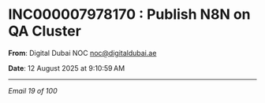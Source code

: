 # INC000007978170 : Publish N8N on QA Cluster

**From**: Digital Dubai NOC <noc@digitaldubai.ae>

**Date**: 12 August 2025 at 9:10:59 AM

---

*Email 19 of 100*
